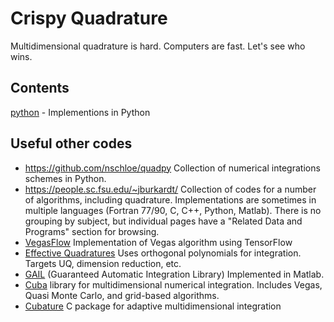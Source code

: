 # Crispy Quadrature
Multidimensional quadrature is hard. Computers are fast. Let's see who wins.

## Contents
[python](python/Readme.md) - Implementions in Python

## Useful other codes

* https://github.com/nschloe/quadpy   Collection of numerical integrations schemes in Python.
* https://people.sc.fsu.edu/~jburkardt/  Collection of codes for a number of algorithms, including quadrature.  Implementations are sometimes in multiple languages (Fortran 77/90, C, C++, Python, Matlab).  There is no grouping by subject, but individual pages have a "Related Data and Programs" section for browsing.
* [VegasFlow](https://github.com/N3PDF/vegasflow) Implementation of Vegas algorithm using TensorFlow
* [Effective Quadratures](https://www.effective-quadratures.org/) Uses orthogonal polynomials for integration. Targets UQ, dimension reduction, etc.
* [GAIL](https://github.com/GailGithub/GAIL_Dev.git) (Guaranteed Automatic Integration Library) Implemented in Matlab.
* [Cuba](http://www.feynarts.de/cuba/) library for multidimensional numerical integration. Includes Vegas, Quasi Monte Carlo, and grid-based algorithms.
* [Cubature](https://github.com/stevengj/cubature) C package for adaptive multidimensional integration
